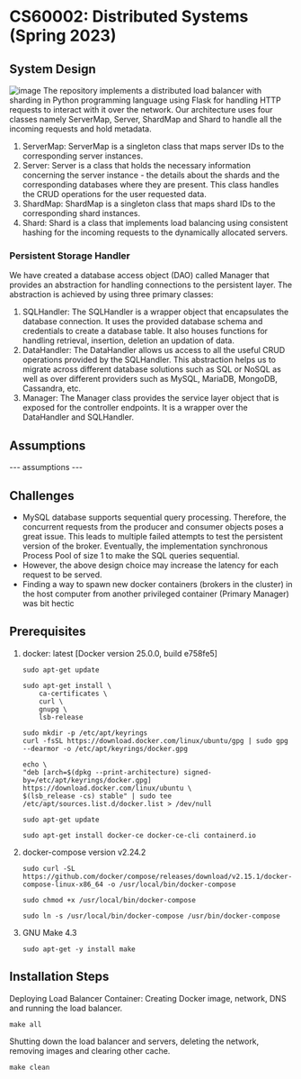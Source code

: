 # CS60002: Distributed Systems (Spring 2023)

## System Design

![image](https://github.com/Bbiswabasu/CS60002/assets/77141319/e12c5241-ba8f-4633-9e4e-a27704ee0dd7)
The repository implements a distributed load balancer with sharding in Python programming language using Flask for handling HTTP requests to interact with it over the network. Our architecture uses four classes namely ServerMap, Server, ShardMap and Shard to handle all the incoming requests and hold metadata.

<ol>
<li>ServerMap: ServerMap is a singleton class that maps server IDs to the corresponding server instances.</li>
<li>Server: Server is a class that holds the necessary information concerning the server instance - the details about the shards and the corresponding databases where they are present. This class handles the CRUD operations for the user requested data.</li>
<li>ShardMap: ShardMap is a singleton class that maps shard IDs to the corresponding shard instances.</li>
<li>Shard: Shard is a class that implements load balancing using consistent hashing for the incoming requests to the dynamically allocated servers.</li>
</ol>

### Persistent Storage Handler

We have created a database access object (DAO) called Manager that provides an abstraction for handling connections to the persistent layer. The abstraction is achieved by using three primary classes:

<ol>
<li>SQLHandler: The SQLHandler is a wrapper object that encapsulates the database connection. It uses the provided database schema and credentials to create a database table. It also houses functions for handling retrieval, insertion, deletion an updation of data.</li>
<li>DataHandler: The DataHandler allows us access to all the useful CRUD operations provided by the SQLHandler. This abstraction helps us to migrate across different database solutions such as SQL or NoSQL as well as over different providers such as MySQL, MariaDB, MongoDB, Cassandra, etc.</li>
<li>Manager: The Manager class provides the service layer object that is exposed for the controller endpoints. It is a wrapper over the DataHandler and SQLHandler.</li>
</ol>

## Assumptions

--- assumptions ---

## Challenges

<ul>
<li>MySQL database supports sequential query processing. Therefore, the concurrent requests from the producer and consumer objects poses a great issue. This leads to multiple failed attempts to test the persistent version of the broker. Eventually, the implementation synchronous Process Pool of size 1 to make the SQL queries sequential.</li>
<li>However, the above design choice may increase the latency for each request to be served.</li>
<li>Finding a way to spawn new docker containers (brokers in the cluster) in the host computer from another privileged container (Primary Manager) was bit hectic</li>
</ul>

## Prerequisites

<ol>
<li> docker: latest [Docker version 25.0.0, build e758fe5]</li>

```
sudo apt-get update

sudo apt-get install \
    ca-certificates \
    curl \
    gnupg \
    lsb-release

sudo mkdir -p /etc/apt/keyrings
curl -fsSL https://download.docker.com/linux/ubuntu/gpg | sudo gpg --dearmor -o /etc/apt/keyrings/docker.gpg

echo \
"deb [arch=$(dpkg --print-architecture) signed-by=/etc/apt/keyrings/docker.gpg] https://download.docker.com/linux/ubuntu \
$(lsb_release -cs) stable" | sudo tee /etc/apt/sources.list.d/docker.list > /dev/null

sudo apt-get update

sudo apt-get install docker-ce docker-ce-cli containerd.io
```

<li> docker-compose version v2.24.2 </li>

```
sudo curl -SL https://github.com/docker/compose/releases/download/v2.15.1/docker-compose-linux-x86_64 -o /usr/local/bin/docker-compose

sudo chmod +x /usr/local/bin/docker-compose

sudo ln -s /usr/local/bin/docker-compose /usr/bin/docker-compose
```

<li> GNU Make 4.3</li>

```
sudo apt-get -y install make
```

</ol>

## Installation Steps

Deploying Load Balancer Container: Creating Docker image, network, DNS and running the load balancer.

```
make all
```

Shutting down the load balancer and servers, deleting the network, removing images and clearing other cache.

```
make clean
```
